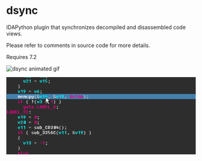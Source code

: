 # dsync

IDAPython plugin that synchronizes decompiled and disassembled code views.

Please refer to comments in source code for more details.

Requires 7.2

![dsync animated gif](/rsrc/sync.gif?raw=true)

![dsync hint animated gif](/rsrc/hint.gif?raw=true)